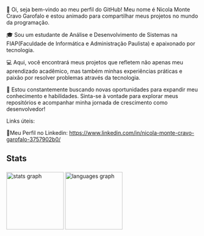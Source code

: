👋 Oi, seja bem-vindo ao meu perfil do GitHub! Meu nome é Nicola Monte Cravo Garofalo e estou animado para compartilhar meus projetos no mundo da programação.

🎓 Sou um estudante de Análise e Desenvolvimento de Sistemas na FIAP(Faculdade de Informática e Administração Paulista) e apaixonado por tecnologia.

💻 Aqui, você encontrará meus projetos que refletem não apenas meu aprendizado acadêmico, mas também minhas experiências práticas e paixão por resolver problemas através da tecnologia.

🚀 Estou constantemente buscando novas oportunidades para expandir meu conhecimento e habilidades. Sinta-se à vontade para explorar meus repositórios e acompanhar minha jornada de crescimento como desenvolvedor!

Links úteis:

🎯Meu Perfil no Linkedin: https://www.linkedin.com/in/nicola-monte-cravo-garofalo-3757902b0/


<h2 align="left">Stats</h2>

###

<div align="left">
  <img src="https://github-readme-stats.vercel.app/api?username=Nicola3423&hide_title=false&hide_rank=false&show_icons=true&include_all_commits=true&count_private=true&disable_animations=false&theme=gotham&locale=en&hide_border=false&order=1" height="150" alt="stats graph"  />
  <img src="https://github-readme-stats.vercel.app/api/top-langs?username=Nicola3423&locale=en&hide_title=false&layout=compact&card_width=320&langs_count=5&theme=gotham&hide_border=false&order=2" height="150" alt="languages graph"  />
</div>

###
